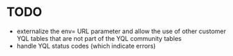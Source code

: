 # TODO
- externalize the env= URL parameter and allow the use of other customer YQL tables that are not part of the YQL community tables
- handle YQL status codes (which indicate errors)

